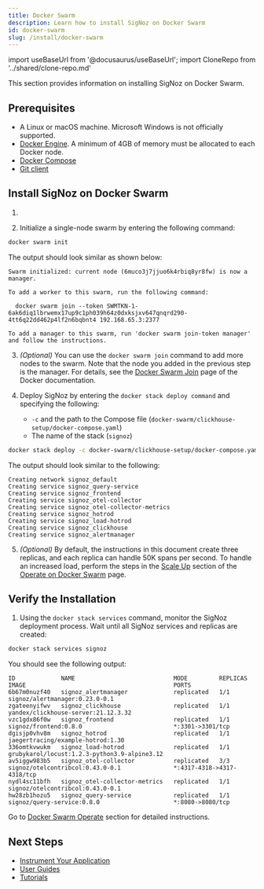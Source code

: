 ```yaml
---
title: Docker Swarm
description: Learn how to install SigNoz on Docker Swarm
id: docker-swarm
slug: /install/docker-swarm
---
```


import useBaseUrl from '@docusaurus/useBaseUrl';
import CloneRepo from '../shared/clone-repo.md'

This section provides information on installing SigNoz on Docker Swarm.

## Prerequisites

<!-- Double-check if this list is comprehensive about memory, disk space, etc. -->
<!-- This section should focus on SigNoz, hence we could assume that Docker Swarm is already installed, similar to the Docker Standalone or Kubernetes sections. Not sure why we show to initialize a swarm or add more nodes here.  -->

- A Linux or macOS machine. Microsoft Windows is not officially supported.
- [Docker Engine](https://docs.docker.com/get-docker/). A minimum of 4GB of memory
must be allocated to each Docker node.
- [Docker Compose](https://docs.docker.com/compose/install/)
- [Git client](https://desktop.github.com/)

## Install SigNoz on Docker Swarm
    
1. <CloneRepo />

2. Initialize a single-node swarm by entering the following command:
  ```bash
docker swarm init
  ```

  The output should look similar as shown below:
  ```output
  Swarm initialized: current node (6muco3j7jjuo6k4rbiq8yr8fw) is now a manager.

  To add a worker to this swarm, run the following command:

    docker swarm join --token SWMTKN-1-6ak6diq1lbrwemx17up9c1ph039h64z0dxksjxv647qnqrd290-4tt6q22dd462p4lf2n6bqbnt4 192.168.65.3:2377

  To add a manager to this swarm, run 'docker swarm join-token manager' and follow the instructions.
  ```

3. _(Optional)_ You can use the `docker swarm join` command to add more nodes to the swarm. Note that the node you added in the previous step is the manager. For details, see the [Docker Swarm Join](https://docs.docker.com/engine/reference/commandline/swarm_join/) page of the Docker documentation.

4. Deploy SigNoz by entering the `docker stack deploy command` and specifying the following:
   - `-c` and the path to the Compose file (`docker-swarm/clickhouse-setup/docker-compose.yaml`)
   - The name of the stack (`signoz`)
  ```bash
docker stack deploy -c docker-swarm/clickhouse-setup/docker-compose.yaml signoz
  ```
  
  The output should look similar to the following:

  ```output
  Creating network signoz_default
  Creating service signoz_query-service
  Creating service signoz_frontend
  Creating service signoz_otel-collector
  Creating service signoz_otel-collector-metrics
  Creating service signoz_hotrod
  Creating service signoz_load-hotrod
  Creating service signoz_clickhouse
  Creating service signoz_alertmanager
  ```

5. _(Optional)_ By default, the instructions in this document create three replicas, and each replica can handle 50K spans per second. To handle an increased load, perform the steps in the [Scale Up](/docs/operate/docker-swarm/#scale-up) section of the [Operate on Docker Swarm](/docs/operate/docker-swarm/) page.

## Verify the Installation

1. Using the `docker stack services` command, monitor the SigNoz deployment process. Wait until all SigNoz services and replicas are created:

  ```bash
docker stack services signoz
  ```

  You should see the following output:

  ```output
  ID             NAME                            MODE         REPLICAS   IMAGE                                          PORTS
  6b67m0nuzf40   signoz_alertmanager             replicated   1/1        signoz/alertmanager:0.23.0-0.1
  zgateenyifwv   signoz_clickhouse               replicated   1/1        yandex/clickhouse-server:21.12.3.32
  vzc1gdx86f0w   signoz_frontend                 replicated   1/1        signoz/frontend:0.8.0                          *:3301->3301/tcp
  dgisjp0vhv8m   signoz_hotrod                   replicated   1/1        jaegertracing/example-hotrod:1.30
  336omtkvwukm   signoz_load-hotrod              replicated   1/1        grubykarol/locust:1.2.3-python3.9-alpine3.12
  av5iggw983b5   signoz_otel-collector           replicated   3/3        signoz/otelcontribcol:0.43.0-0.1               *:4317-4318->4317-4318/tcp
  nydl4sc11bfh   signoz_otel-collector-metrics   replicated   1/1        signoz/otelcontribcol:0.43.0-0.1
  hw28zb1hozu5   signoz_query-service            replicated   1/1        signoz/query-service:0.8.0                     *:8080->8080/tcp
  ```

Go to [Docker Swarm Operate](/docs/operate/docker-swarm) section for detailed instructions.

## Next Steps

- [Instrument Your Application](/docs/instrumentation/overview)
- [User Guides](/docs/userguide/overview/)
- [Tutorials](/docs/tutorials/)
